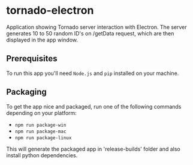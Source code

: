# tornado-electron
Application showing Tornado server interaction with Electron.
The server generates 10 to 50 random ID's on /getData request, which are then displayed in the app window.

## Prerequisites
To run this app you'll need `Node.js` and `pip` installed on your machine.

## Packaging
To get the app nice and packaged, run one of the following commands depending on your platform:
- `npm run package-win`
- `npm run package-mac`
- `npm run package-linux`

This will generate the packaged app in 'release-builds' folder and also install python dependencies.
